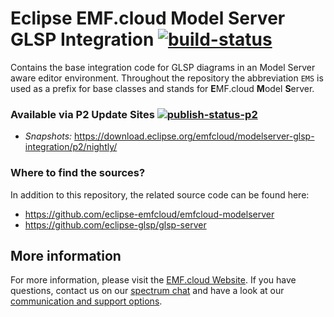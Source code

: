 # Eclipse EMF.cloud Model Server GLSP Integration [![build-status](https://img.shields.io/jenkins/build?jobUrl=https://ci.eclipse.org/emfcloud/job/eclipse-emfcloud/job/modelserver-glps-integration/job/master/)](https://ci.eclipse.org/emfcloud/job/eclipse-emfcloud/job/modelserver-glsp-integration/job/master/)

Contains the base integration code for GLSP diagrams in an Model Server aware editor environment.
Throughout the repository the abbreviation `EMS` is used as a prefix for base classes and stands for **E**MF.cloud **M**odel **S**erver.


### Available via P2 Update Sites [![publish-status-p2](https://img.shields.io/jenkins/build?jobUrl=https://ci.eclipse.org/emfcloud/job/deploy-modelserver-glsp-integration-p2/&label=p2)](https://ci.eclipse.org/emfcloud/job/deploy-modelserver-glsp-integration-p2/)
- <i>Snapshots: </i> https://download.eclipse.org/emfcloud/modelserver-glsp-integration/p2/nightly/

### Where to find the sources?
In addition to this repository, the related source code can be found here:
- https://github.com/eclipse-emfcloud/emfcloud-modelserver
- https://github.com/eclipse-glsp/glsp-server

## More information
For more information, please visit the [EMF.cloud Website](https://www.eclipse.org/emfcloud/). If you have questions, contact us on our [spectrum chat](https://spectrum.chat/emfcloud/) and have a look at our [communication and support options](https://www.eclipse.org/emfcloud/contact/).

